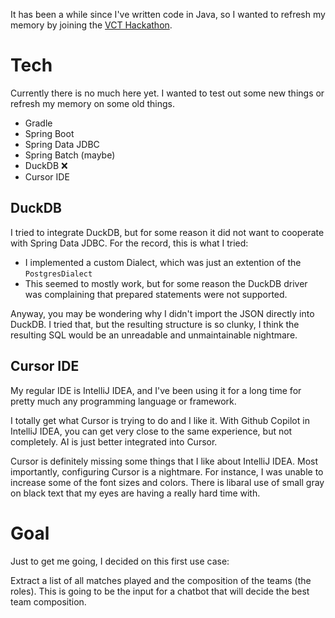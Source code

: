 It has been a while since I've written code in Java, so I wanted to refresh my memory by joining the [VCT Hackathon](https://vcthackathon.devpost.com/).

# Tech 

Currently there is no much here yet. I wanted to test out some new things or refresh my memory on some old things.

- Gradle
- Spring Boot
- Spring Data JDBC
- Spring Batch (maybe)
- DuckDB ❌
- Cursor IDE

## DuckDB

I tried to integrate DuckDB, but for some reason it did not want to cooperate with Spring Data JDBC. For the record, this is what I tried:

- I implemented a custom Dialect, which was just an extention of the `PostgresDialect`
- This seemed to mostly work, but for some reason the DuckDB driver was complaining that prepared statements were not supported.

Anyway, you may be wondering why I didn't import the JSON directly into DuckDB. I tried that, but the resulting structure is so clunky, I
think the resulting SQL would be an unreadable and unmaintainable nightmare.

## Cursor IDE

My regular IDE is IntelliJ IDEA, and I've been using it for a long time for pretty much any programming language or framework.

I totally get what Cursor is trying to do and I like it. With Github Copilot in IntelliJ IDEA, you can get very close to the same experience,
but not completely. AI is just better integrated into Cursor.

Cursor is definitely missing some things that I like about IntelliJ IDEA. Most importantly, configuring Cursor is a nightmare. For instance,
I was unable to increase some of the font sizes and colors. There is libaral use of small gray on black text that my eyes are having a 
really hard time with.

# Goal

Just to get me going, I decided on this first use case:

Extract a list of all matches played and the composition of the teams (the roles).
This is going to be the input for a chatbot that will decide the best team composition.
